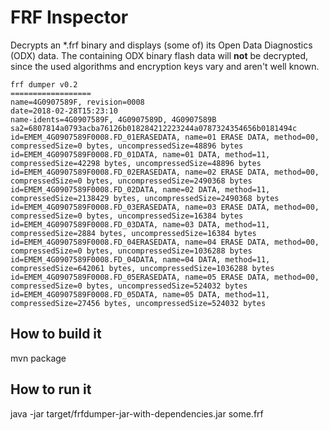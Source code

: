 # FRF Inspector

Decrypts an *.frf binary and displays (some of) its Open Data Diagnostics (ODX) data. The containing ODX binary flash data
 will **not** be decrypted, since the used algorithms and encryption keys vary and aren't well known.

```
frf dumper v0.2
==================
name=4G0907589F, revision=0008
date=2018-02-28T15:23:10
name-idents=4G0907589F, 4G0907589D, 4G0907589B
sa2=6807814a0793acba76126b018284212223244a0787324354656b0181494c
id=EMEM_4G0907589F0008.FD_01ERASEDATA, name=01 ERASE DATA, method=00, compressedSize=0 bytes, uncompressedSize=48896 bytes
id=EMEM_4G0907589F0008.FD_01DATA, name=01 DATA, method=11, compressedSize=42298 bytes, uncompressedSize=48896 bytes
id=EMEM_4G0907589F0008.FD_02ERASEDATA, name=02 ERASE DATA, method=00, compressedSize=0 bytes, uncompressedSize=2490368 bytes
id=EMEM_4G0907589F0008.FD_02DATA, name=02 DATA, method=11, compressedSize=2138429 bytes, uncompressedSize=2490368 bytes
id=EMEM_4G0907589F0008.FD_03ERASEDATA, name=03 ERASE DATA, method=00, compressedSize=0 bytes, uncompressedSize=16384 bytes
id=EMEM_4G0907589F0008.FD_03DATA, name=03 DATA, method=11, compressedSize=2884 bytes, uncompressedSize=16384 bytes
id=EMEM_4G0907589F0008.FD_04ERASEDATA, name=04 ERASE DATA, method=00, compressedSize=0 bytes, uncompressedSize=1036288 bytes
id=EMEM_4G0907589F0008.FD_04DATA, name=04 DATA, method=11, compressedSize=642061 bytes, uncompressedSize=1036288 bytes
id=EMEM_4G0907589F0008.FD_05ERASEDATA, name=05 ERASE DATA, method=00, compressedSize=0 bytes, uncompressedSize=524032 bytes
id=EMEM_4G0907589F0008.FD_05DATA, name=05 DATA, method=11, compressedSize=27456 bytes, uncompressedSize=524032 bytes
```
 
## How to build it

mvn package

## How to run it

java -jar target/frfdumper-jar-with-dependencies.jar some.frf
